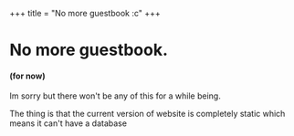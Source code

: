+++
title = "No more guestbook :c"
+++

# No more guestbook.
#### (for now)

Im sorry but there won't be any of this for a while being.

The thing is that the current version of website is completely static which means it can't have a database